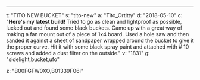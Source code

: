 ---
t: "TITO NEW BUCKET"
s: "tito-new"
a: "Tito_Ortitty"
d: "2018-05-10"
c: "<strong>Here's my latest build! </strong>Tried to go as clean and lightproof as possible, lucked out and found some black buckets. Came up with a great way of making a fan mount out of a piece of 1x4 board. Used a hole saw and then sanded it against a sheet of sandpaper wrapped around the bucket to give it the proper curve. Hit it with some black spray paint and attached with # 10 screws and added a dust filter on the outside."
v: "1831"
g: "sidelight,bucket,ufo"

z: "B00FGFW0XO,B01339F06I"
